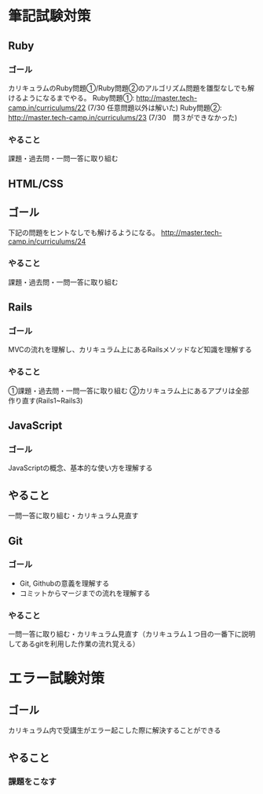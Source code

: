 # 筆記試験対策

## Ruby
### ゴール
カリキュラムのRuby問題①/Ruby問題②のアルゴリズム問題を雛型なしでも解けるようになるまでやる。
Ruby問題①: http://master.tech-camp.in/curriculums/22  (7/30 任意問題以外は解いた)
Ruby問題②: http://master.tech-camp.in/curriculums/23 (7/30　問３ができなかった)

### やること
課題・過去問・一問一答に取り組む


## HTML/CSS

## ゴール
下記の問題をヒントなしでも解けるようになる。
http://master.tech-camp.in/curriculums/24

### やること
課題・過去問・一問一答に取り組む

## Rails

### ゴール
MVCの流れを理解し、カリキュラム上にあるRailsメソッドなど知識を理解する

### やること
①課題・過去問・一問一答に取り組む
②カリキュラム上にあるアプリは全部作り直す(Rails1~Rails3)

## JavaScript
### ゴール
JavaScriptの概念、基本的な使い方を理解する

## やること
一問一答に取り組む・カリキュラム見直す

## Git
### ゴール
- Git, Githubの意義を理解する
- コミットからマージまでの流れを理解する
### やること
一問一答に取り組む・カリキュラム見直す（カリキュラム１つ目の一番下に説明してあるgitを利用した作業の流れ覚える）


# エラー試験対策
## ゴール
カリキュラム内で受講生がエラー起こした際に解決することができる
## やること
### 課題をこなす
